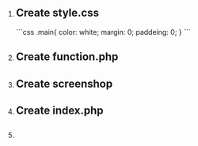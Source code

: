 <ol>
    <li>
        <h2>Create style.css</h2>
        <p>
        </p>
        ```css
        .main{
            color: white;
            margin: 0;
            paddeing: 0;
        }
        ```
    </li>
    <li>
        <h2>Create function.php</h2>
        <p></p>
    </li>
    <li>
        <h2>Create screenshop</h2>
        <p></p>
    </li>
    <li>
        <h2>Create index.php</h2>
        <p></p>
    </li>
    <li>
        <h2></h2>
        <p></p>
    </li>
</ol>